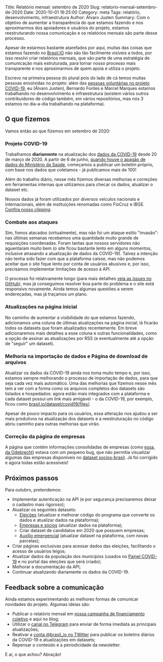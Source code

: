 Title: Relatório mensal: setembro de 2020
Slug: relatorio-mensal-setembro-de-2020
Date: 2020-10-01 16:25:00
Category: meta
Tags: relatório, desenvolvimento, infraestrutura
Author: Álvaro Justen
Summary: Com o objetivo de aumentar a transparência do que estamos fazendo e nos aproximarmos dos apoiadores e usuários do projeto, estamos reestruturando nossa comunicação e os relatórios mensais são parte desse processo.


Apesar de estarmos bastante atarefados por aqui, muitas das coisas que estamos
fazendo no [Brasil.IO](https://brasil.io/) não são tão facilmente visíveis a
todos, por isso resolvi criar relatórios mensais, que são parte de uma
estratégia de comunicação mais estruturada, para tornar nosso processo mais
transparente e nos aproximarmos de quem apoia e utiliza o projeto.

Escrevo na primeira pessoa do plural pois do lado de cá temos muitas pessoas
envolvidas no projeto: além das [pessoas voluntárias no projeto
COVID-19](https://brasil.io/covid19/voluntarios/), eu (Álvaro Justen), Bernardo
Fontes e Marcel Marques estamos trabalhando no desenvolvimento e infraestrutura
(existem vários outros contribuidores de código também, em vários repositórios,
mas nós 3 estamos no dia-a-dia trabalhando na plataforma).


## O que fizemos

Vamos então ao que fizemos em setembro de 2020:


### Projeto COVID-19

Trabalhamos **diariamente** na atualização dos [dados da
COVID-19](https://brasil.io/covid19/) desde 20 de março de 2020. A partir de 6
de junho, [quando houve o apagão de dados do Ministério da
Saúde](https://www.bbc.com/portuguese/brasil-52974181), começamos a publicar um
boletim próprio, com base nos dados que coletamos - já publicamos mais de 100!

Além do trabalho diário, nesse mês fizemos diversas melhorias e correções em
ferramentas internas que utilizamos para checar os dados, atualizar o dataset
etc.

Nossos dados já foram utilizados por diversos veículos nacionais e
internacionais, além de instituições renomadas como FioCruz e IBGE. [Confira
nosso
*clipping*](https://github.com/turicas/covid19-br/blob/master/clipping.md).


### Combate aos ataques

Sim, fomos atacados (virtualmente), mas não foi um ataque estilo "invasão": nas
últimas semanas recebemos uma quantidade muito grande de requisições
coordenadas. Foram tantas que nossos servidores não aguentaram muito bem (o
site ficou bastante lento em alguns momentos, inclusive atrasando a atualização
de dados da COVID-19). Talvez a intenção não tenha sido fazer com que a
plataforma caísse, mas não podemos aceitar que o site fique lento por conta de
usuários abusivos e, por isso, precisamos implementar limitações de acesso à
API.

O processo foi relativamente longo (para mais detalhes [veja as *issues* no
GitHub](https://github.com/turicas/brasil.io/issues?q=is%3Aissue+cloudflare)),
mas já conseguimos resolver boa parte do problema e o site está responsivo
novamente. Ainda temos algumas questões a serem endereçadas, mas já traçamos um
plano.


### Atualizações na página inicial

No caminho de aumentar a visibilidade do que estamos fazendo, adicionamos uma
coluna de últimas atualizações na página inicial; lá ficarão todos os datasets
que foram atualizados recentemente. Em breve adicionaremos mais detalhes a esse
coluna e outras funcionalidades, como a opção de assinar as atualizações por
RSS (e eventualmente até a opção de "seguir" um dataset).


### Melhoria na importação de dados e Página de download de arquivos

Atualizar os dados da COVID-19 ainda nos toma muito tempo e, por isso, estamos
sempre melhorando o processo de importação de dados, para que seja cada vez
mais automático. Uma das melhorias que fizemos nesse mês tem a ver com a forma
como os arquivos completos dos datasets são listados e hospedados: agora estão
mais integrados com a plataforma e cada dataset possui um link mais amigável -
o da COVID-19, por exemplo, ficou como
[brasil.io/dataset/covid19/files/](https://brasil.io/dataset/covid19/files/).

Apesar de pouco impacto para os usuários, essa alteração nos ajudou a ser mais
produtivos na atualização dos datasets e a reestruturação no código abriu
caminho para outras melhorias que virão.


### Correção da página de empresas

A página que contém informações consolidadas de empresas (como [essa, da
Odebrecht](https://brasil.io/especiais/documento/15102288000182/)) estava com
um pequeno bug, que não permitia visualizar algumas das empresas disponíveis no
[dataset socios-brasil](https://brasil.io/dataset/socios-brasil/). Já foi
corrigido e agora todas estão acessíveis!


## Próximos passos

Para outubro, pretendemos:

- Implementar autenticação na API (e por segurança precisaremos deixar o
  cadastro mais rigoroso);
- Atualizar os seguintes datasets:
    - [Eleições](https://brasil.io/dataset/eleicoes-brasil/) (atualizar e
      melhorar código do programa que converte os dados e atualizar dados na
      plataforma);
    - [Empresas e sócios](https://brasil.io/dataset/socios-brasil/) (atualizar
      dados na plataforma);
    - Criar dataset de candidatos em 2020 que possuem empresas;
    - [Auxílio emergencial](https://brasil.io/dataset/govbr/auxilio_emergencial/)
      (atualizar dataset na plataforma, com novas parcelas);
- Criar páginas exclusivas para acessar dados das eleições, facilitando o
  acesso de usuários leigos;
- Atualizar dados da população dos municípios (usados no [Painel
  COVID-19](https://brasil.io/covid19/) e no portal das eleições que será
  criado);
- Melhorar a documentação da API;
- Continuar atualizando diariamente os dados da COVID-19.


## Feedback sobre a comunicação

Ainda estamos experimentando as melhores formas de comunicar novidades do
projeto. Algumas ideias são:

- Publicar o relatório mensal em [nossa campanha de financiamento
  coletivo](https://apoia.se/brasilio) e aqui no blog;
- Utilizar o [canal no Telegram](https://t.me/brasil_io) para enviar de forma
  imediata as principais atualizações;
- Reativar a [conta @brasil_io no TWitter](https://twitter.com/brasil_io) para
  publicar os boletins diários da COVID-19 e atualizações em datasets;
- Repensar o conteúdo e a periodicidade da newsletter.

E aí, o que achou?
Abração!
